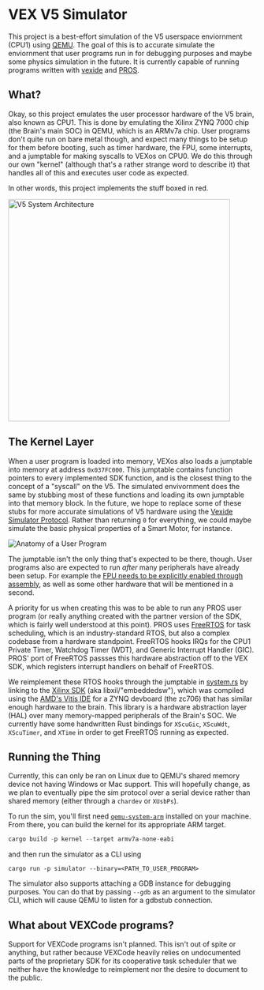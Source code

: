 # VEX V5 Simulator

This project is a best-effort simulation of the V5 userspace enviornment (CPU1) using [QEMU](https://www.qemu.org/). The goal of this is to accurate simulate the enviornment that user programs run in for debugging purposes and maybe some physics simulation in the future. It is currently capable of running programs written with [vexide](https://vexide.dev/) and [PROS](https://pros.cs.purdue.edu/).

## What?

Okay, so this project emulates the user processor hardware of the V5 brain, also known as CPU1. This is done by emulating the Xilinx ZYNQ 7000 chip (the Brain's main SOC) in QEMU, which is an ARMv7a chip. User programs don't quite run on bare metal though, and expect many things to be setup for them before booting, such as timer hardware, the FPU, some interrupts, and a jumptable for making syscalls to VEXos on CPU0. We do this through our own "kernel" (although that's a rather strange word to describe it) that handles all of this and executes user code as expected.

In other words, this project implements the stuff boxed in red.

<img alt="V5 System Architecture" src="https://github.com/vexide/vex-v5-sim/assets/42101043/5d8f2238-8d47-4a2a-84fc-b1f0ea3045de" width="450" />

## The Kernel Layer

When a user program is loaded into memory, VEXos also loads a jumptable into memory at address `0x037FC000`. This jumptable contains function pointers to every implemented SDK function, and is the closest thing to the concept of a "syscall" on the V5. The simulated envivornment does the same by stubbing most of these functions and loading its own jumptable into that memory block. In the future, we hope to replace some of these stubs for more accurate simulations of V5 hardware using the [Vexide Simulator Protocol](https://github.com/vexide/simulator-protocol). Rather than returning `0` for everything, we could maybe simulate the basic physical properties of a Smart Motor, for instance.

![Anatomy of a User Program](https://github.com/vexide/vex-v5-sim/assets/42101043/4ab18389-11eb-416e-87e1-828345065aab)

The jumptable isn't the only thing that's expected to be there, though. User programs also are expected to run *after* many peripherals have already been setup. For example the [FPU needs to be explicitly enabled through assembly](https://github.com/vexide/vex-v5-sim/blob/main/packages/kernel/src/main.rs#L165), as well as some other hardware that will be mentioned in a second.

A priority for us when creating this was to be able to run any PROS user program (or really anything created with the partner version of the SDK, which is fairly well understood at this point). PROS uses [FreeRTOS](https://freertos.org/) for task scheduling, which is an industry-standard RTOS, but also a complex codebase from a hardware standpoint. FreeRTOS hooks IRQs for the CPU1 Private Timer, Watchdog Timer (WDT), and Generic Interrupt Handler (GIC). PROS' port of FreeRTOS passses this hardware abstraction off to the VEX SDK, which registers interrupt handlers on behalf of FreeRTOS.

We reimplement these RTOS hooks through the jumptable in [system.rs](https://github.com/vexide/vex-v5-sim/blob/main/packages/kernel/src/sdk/system.rs) by linking to the [Xilinx SDK](https://github.com/xilinx/embeddedsw/) (aka libxil/"embeddedsw"), which was compiled using the [AMD's Vitis IDE](https://www.xilinx.com/products/design-tools/vitis.html) for a ZYNQ devboard (the zc706) that has similar enough hardware to the brain. This library is a hardware abstraction layer (HAL) over many memory-mapped peripherals of the Brain's SOC. We currently have some handwritten Rust bindings for `XScuGic`, `XScuWdt`, `XScuTimer`, and `XTime` in order to get FreeRTOS running as expected.

## Running the Thing

Currently, this can only be ran on Linux due to QEMU's shared memory device not having Windows or Mac support. This will hopefully change, as we plan to eventually pipe the sim protocol over a serial device rather than shared memory (either through a `chardev` or `XUsbPs`).

To run the sim, you'll first need [`qemu-system-arm`](https://www.qemu.org/docs/master/system/target-arm.html) installed on your machine. From there, you can build the kernel for its appropriate ARM target.

```rs
cargo build -p kernel --target armv7a-none-eabi
```

and then run the simulator as a CLI using

```
cargo run -p simulator --binary=<PATH_TO_USER_PROGRAM>
```

The simulator also supports attaching a GDB instance for debugging purposes. You can do that by passing `--gdb` as an argument to the simulator CLI, which will cause QEMU to listen for a gdbstub connection.

## What about VEXCode programs?

Support for VEXCode programs isn't planned. This isn't out of spite or anything, but rather because VEXCode heavily relies on undocumented parts of the proprietary SDK for its cooperative task scheduler that we neither have the knowledge to reimplement nor the desire to document to the public.
